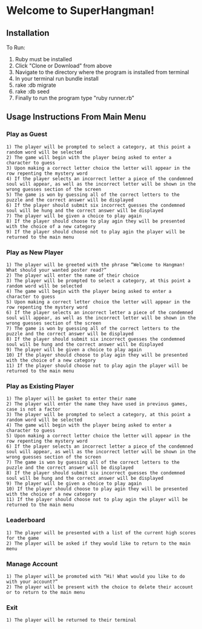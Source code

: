 # Welcome to SuperHangman!

## Installation
To Run:
1. Ruby must be installed
2. Click "Clone or Download" from above
3. Navigate to the directory where the program is installed from terminal
4. In your terminal run bundle install
5. rake :db migrate
6. rake :db seed
7. Finally to run the program type "ruby runner.rb"

## Usage Instructions From Main Menu

### Play as Guest
	1) The player will be prompted to select a category, at this point a random word will be selected
	2) The game will begin with the player being asked to enter a character to guess
	3) Upon making a correct letter choice the letter will appear in the row repenting the mystery word
	4) If the player selects an incorrect letter a piece of the condemned soul will appear, as well as the incorrect letter will be shown in the wrong guesses section of the screen
	5) The game is won by guessing all of the correct letters to the puzzle and the correct answer will be displayed
	6) If the player should submit six incorrect guesses the condemned soul will be hung and the correct answer will be displayed
	7) The player will be given a choice to play again
	8) If the player should choose to play agin they will be presented with the choice of a new category
	9) If the player should choose not to play agin the player will be returned to the main menu

### Play as New Player
	1) The player will be greeted with the phrase “Welcome to Hangman! What should your wanted poster read?”
	2) The player will enter the name of their choice
	3) The player will be prompted to select a category, at this point a random word will be selected
	4) The game will begin with the player being asked to enter a character to guess
	5) Upon making a correct letter choice the letter will appear in the row repenting the mystery word
	6) If the player selects an incorrect letter a piece of the condemned soul will appear, as well as the incorrect letter will be shown in the wrong guesses section of the screen
	7) The game is won by guessing all of the correct letters to the puzzle and the correct answer will be displayed
	8) If the player should submit six incorrect guesses the condemned soul will be hung and the correct answer will be displayed
	9) The player will be given a choice to play again
	10) If the player should choose to play agin they will be presented with the choice of a new category
	11) If the player should choose not to play agin the player will be returned to the main menu

### Play as Existing Player
	1) The player will be gasket to enter their name
	2) The player will enter the name they have used in previous games, case is not a factor
	3) The player will be prompted to select a category, at this point a random word will be selected
	4) The game will begin with the player being asked to enter a character to guess
	5) Upon making a correct letter choice the letter will appear in the row repenting the mystery word
	6) If the player selects an incorrect letter a piece of the condemned soul will appear, as well as the incorrect letter will be shown in the wrong guesses section of the screen
	7) The game is won by guessing all of the correct letters to the puzzle and the correct answer will be displayed
	8) If the player should submit six incorrect guesses the condemned soul will be hung and the correct answer will be displayed
	9) The player will be given a choice to play again
	10) If the player should choose to play agin they will be presented with the choice of a new category
	11) If the player should choose not to play agin the player will be returned to the main menu
	
### Leaderboard
	1) The player will be presented with a list of the current high scores for the game
	2) The player will be asked if they would like to return to the main menu
	
### Manage Account
	1) The player will be promoted with “Hi! What would you like to do with your account?”
	2) The player will be present with the choice to delete their account or to return to the main menu
	
 ### Exit
	1) The player will be returned to their terminal
